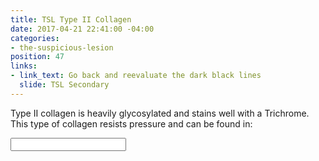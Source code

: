 ```yaml
---
title: TSL Type II Collagen
date: 2017-04-21 22:41:00 -04:00
categories:
- the-suspicious-lesion
position: 47
links:
- link_text: Go back and reevaluate the dark black lines
  slide: TSL Secondary
---
```


Type II collagen is heavily glycosylated and stains well with a Trichrome. This type of collagen resists pressure and can be found in:
<div class="form-group"><input type="text" class="form-control" /></div>
